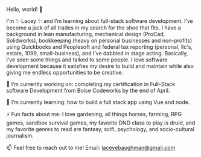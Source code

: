 Hello, world! 👋

I'm ✨ Lacey ✨ and I’m learning about full-stack software development. I’ve become a jack of all trades in my search for the shoe that fits. 
I have a background in lean manufacturing, mechanical design (ProCad, Solidworks), bookkeeping (heavy on personal businesses and non-profits) using Quickbooks and Peoplesoft and federal tax reporting (personal, llc's, estate, 1099, small-business), and I’ve dabbled in stage acting. Basically, I’ve seen some things and 
talked to some people. I love software development because it satisfies my desire to build and maintain while also giving me 
endless opportunities to be creative. 

🔭 I’m currently working on: completing my certification in Full-Stack software Development from Boise Codeworks by the end of April. 

🌱 I’m currently learning: how to build a full stack app using Vue and node.

⚡ Fun facts about me: I love gardening, all things horses, farming, RPG games, sandbox survival games, my favorite DND class to play is druid, and my favorite genres to read are fantasy, scifi, psychology, and socio-cultural journalism. 

📫  Feel free to reach out to me!
Email: laceyebaughman@gmail.com
